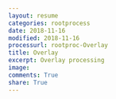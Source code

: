 ```yaml
---
layout: resume
categories: rootprocess
date: 2018-11-16
modified: 2018-11-16
processurl: rootproc-Overlay
title: Overlay
excerpt: Overlay processing
image: 
comments: True
share: True
---
```

